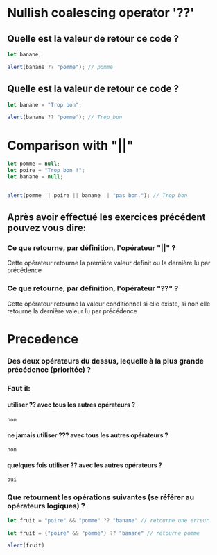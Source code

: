 # Nullish coalescing operator '??'


## Quelle est la valeur de retour ce code ?

```js
let banane;

alert(banane ?? "pomme"); // pomme

```

## Quelle est la valeur de retour ce code ?

```js
let banane = "Trop bon";

alert(banane ?? "pomme"); // Trop bon

```

# Comparison with "||"

```js
let pomme = null;
let poire = "Trop bon !";
let banane = null;


alert(pomme || poire || banane || "pas bon."); // Trop bon
```


## Après avoir effectué les exercices précédent pouvez vous dire:

### Ce que retourne, par définition, l'opérateur "||" ? 

 Cette opérateur retourne la première valeur definit ou la dernière lu par précédence 

### Ce que retourne, par définition, l'opérateur "??" ?

 Cette opérateur retourne la valeur conditionnel si elle existe, si non elle retourne la dernière valeur lu par précédence


# Precedence

### Des deux opérateurs du dessus, lequelle à la plus grande précédence (prioritée) ?


### Faut il:
 #### utiliser ?? avec tous les autres opérateurs ? 
    non
 #### ne jamais utiliser ??? avec tous les autres opérateurs ?
    non
 #### quelques fois utiliser ?? avec les autres opérateurs ?
    oui

### Que retournent les opérations suivantes (se référer au opérateurs logiques) ?

```js
let fruit = "poire" && "pomme" ?? "banane" // retourne une erreur
```

```js
let fruit = ("poire" && "pomme") ?? "banane" // retourne pomme

alert(fruit)
```